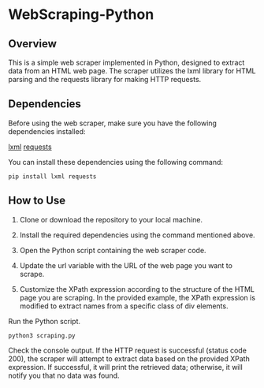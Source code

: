 # WebScraping-Python


## Overview

This is a simple web scraper implemented in Python, designed to extract data from an HTML web page. The scraper utilizes the lxml library for HTML parsing and the requests library for making HTTP requests.

## Dependencies

Before using the web scraper, make sure you have the following dependencies installed:

[lxml](https://lxml.de/)
[requests](https://docs.python-requests.org/en/latest/)

You can install these dependencies using the following command:

`pip install lxml requests`

## How to Use

1. Clone or download the repository to your local machine.

2. Install the required dependencies using the command mentioned above.

3. Open the Python script containing the web scraper code.

4. Update the url variable with the URL of the web page you want to scrape.

5. Customize the XPath expression according to the structure of the HTML page you are scraping. In the provided example, the XPath expression is modified to extract names from a specific class of div elements.

Run the Python script.

`python3 scraping.py`

Check the console output. If the HTTP request is successful (status code 200), the scraper will attempt to extract data based on the provided XPath expression. If successful, it will print the retrieved data; otherwise, it will notify you that no data was found.
